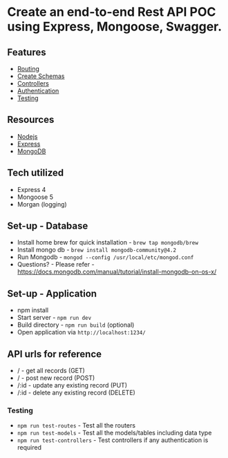 # Create an end-to-end Rest API POC using Express, Mongoose, Swagger.

## Features

- [Routing](#routing)
- [Create Schemas](#create-schemas)
- [Controllers](#controllers)
- [Authentication](#authentication)
- [Testing](#testing)

## Resources

- [Nodejs](https://nodejs.org/en/)
- [Express](https://expressjs.com/)
- [MongoDB](https://www.mongodb.com/)

## Tech utilized

- Express 4
- Mongoose 5
- Morgan (logging)

## Set-up - Database

- Install home brew for quick installation - `brew tap mongodb/brew`
- Install mongo db - `brew install mongodb-community@4.2`
- Run Mongodb - `mongod --config /usr/local/etc/mongod.conf`
- Questions? - Please refer - https://docs.mongodb.com/manual/tutorial/install-mongodb-on-os-x/

## Set-up - Application

- npm install
- Start server - `npm run dev`
- Build directory - `npm run build` (optional)
- Open application via `http://localhost:1234/`

## API urls for reference

- / - get all records (GET)
- / - post new record (POST)
- /:id - update any existing record (PUT)
- /:id - delete any existing record (DELETE)

### Testing

- `npm run test-routes` - Test all the routers
- `npm run test-models` - Test all the models/tables including data type
- `npm run test-controllers` - Test controllers if any authentication is required
